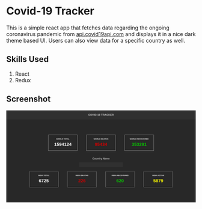 # Covid-19 Tracker

This is a simple react app that fetches data regarding the ongoing coronavirus pandemic from [api.covid19api.com](api.covid19api.com) and displays it in a nice dark theme based UI. Users can also view data for a specific country as well.

## Skills Used

1. React
2. Redux

## Screenshot

![Screenshot](./homescreen.png)
